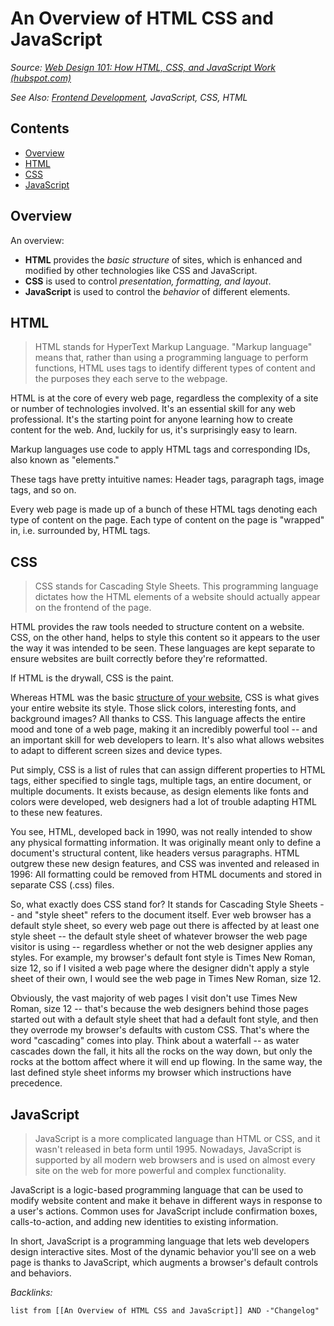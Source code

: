 # An Overview of HTML CSS and JavaScript

*Source: [Web Design 101: How HTML, CSS, and JavaScript Work (hubspot.com)](https://blog.hubspot.com/marketing/web-design-html-css-javascript)*

*See Also: [Frontend Development](../2-Areas/MOCs/Frontend%20Development.md), *JavaScript*, *CSS*, *HTML**

## Contents

* [Overview](An%20Overview%20of%20HTML%20CSS%20and%20JavaScript.md#overview)
* [HTML](An%20Overview%20of%20HTML%20CSS%20and%20JavaScript.md#html)
* [CSS](An%20Overview%20of%20HTML%20CSS%20and%20JavaScript.md#css)
* [JavaScript](An%20Overview%20of%20HTML%20CSS%20and%20JavaScript.md#javascript)

## Overview

An overview:

* **HTML** provides the *basic structure* of sites, which is enhanced and modified by other technologies like CSS and JavaScript.
* **CSS** is used to control *presentation, formatting, and layout*.
* **JavaScript** is used to control the *behavior* of different elements.

## HTML

 > 
 > HTML stands for HyperText Markup Language. "Markup language" means that, rather than using a programming language to perform functions, HTML uses tags to identify different types of content and the purposes they each serve to the webpage.

HTML is at the core of every web page, regardless the complexity of a site or number of technologies involved. It's an essential skill for any web professional. It's the starting point for anyone learning how to create content for the web. And, luckily for us, it's surprisingly easy to learn.

Markup languages use code to apply HTML tags and corresponding IDs, also known as "elements." 

These tags have pretty intuitive names: Header tags, paragraph tags, image tags, and so on.

Every web page is made up of a bunch of these HTML tags denoting each type of content on the page. Each type of content on the page is "wrapped" in, i.e. surrounded by, HTML tags.

## CSS

 > 
 > CSS stands for Cascading Style Sheets. This programming language dictates how the HTML elements of a website should actually appear on the frontend of the page.

HTML provides the raw tools needed to structure content on a website. CSS, on the other hand, helps to style this content so it appears to the user the way it was intended to be seen. These languages are kept separate to ensure websites are built correctly before they're reformatted.

If HTML is the drywall, CSS is the paint.

Whereas HTML was the basic [structure of your website](https://academy.hubspot.com/courses/website-optimization?utm_source=marketing_blog&utm_medium=blog&utm_campaign=website_optimization), CSS is what gives your entire website its style. Those slick colors, interesting fonts, and background images? All thanks to CSS. This language affects the entire mood and tone of a web page, making it an incredibly powerful tool -- and an important skill for web developers to learn. It's also what allows websites to adapt to different screen sizes and device types.

Put simply, CSS is a list of rules that can assign different properties to HTML tags, either specified to single tags, multiple tags, an entire document, or multiple documents. It exists because, as design elements like fonts and colors were developed, web designers had a lot of trouble adapting HTML to these new features.

You see, HTML, developed back in 1990, was not really intended to show any physical formatting information. It was originally meant only to define a document's structural content, like headers versus paragraphs. HTML outgrew these new design features, and CSS was invented and released in 1996: All formatting could be removed from HTML documents and stored in separate CSS (.css) files.

So, what exactly does CSS stand for? It stands for Cascading Style Sheets -- and "style sheet" refers to the document itself. Ever web browser has a default style sheet, so every web page out there is affected by at least one style sheet -- the default style sheet of whatever browser the web page visitor is using -- regardless whether or not the web designer applies any styles. For example, my browser's default font style is Times New Roman, size 12, so if I visited a web page where the designer didn't apply a style sheet of their own, I would see the web page in Times New Roman, size 12.

Obviously, the vast majority of web pages I visit don't use Times New Roman, size 12 -- that's because the web designers behind those pages started out with a default style sheet that had a default font style, and then they overrode my browser's defaults with custom CSS. That's where the word "cascading" comes into play. Think about a waterfall -- as water cascades down the fall, it hits all the rocks on the way down, but only the rocks at the bottom affect where it will end up flowing. In the same way, the last defined style sheet informs my browser which instructions have precedence.

## JavaScript

 > 
 > JavaScript is a more complicated language than HTML or CSS, and it wasn't released in beta form until 1995. Nowadays, JavaScript is supported by all modern web browsers and is used on almost every site on the web for more powerful and complex functionality.

JavaScript is a logic-based programming language that can be used to modify website content and make it behave in different ways in response to a user's actions. Common uses for JavaScript include confirmation boxes, calls-to-action, and adding new identities to existing information.

In short, JavaScript is a programming language that lets web developers design interactive sites. Most of the dynamic behavior you'll see on a web page is thanks to JavaScript, which augments a browser's default controls and behaviors.

*Backlinks:*

````dataview
list from [[An Overview of HTML CSS and JavaScript]] AND -"Changelog"
````
